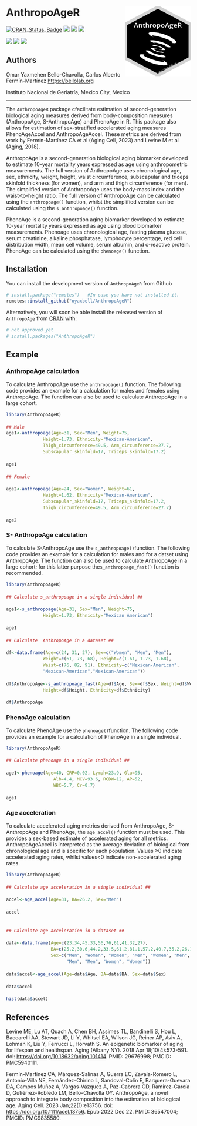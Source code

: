 
<!-- README.md is generated from README.Rmd. Please edit that file -->

# AnthropoAgeR <img src="inst/figures/AnthropoAgeR.png" align="right" width="180" height="190"/>

[![CRAN_Status_Badge](http://www.r-pkg.org/badges/version/AnthropoAgeR?color=green)](https://cran.r-project.org/package=AnthropoAgeR)
[![](http://cranlogs.r-pkg.org/badges/grand-total/AnthropoAgeR?color=green)](https://cran.r-project.org/package=AnthropoAgeR)
[![](http://cranlogs.r-pkg.org/badges/AnthropoAgeR?color=green)](https://cran.r-project.org/package=AnthropoAgeR)
[![](http://cranlogs.r-pkg.org/badges/last-week/AnthropoAgeR?color=green)](https://cran.r-project.org/package=AnthropoAgeR)

[![](https://img.shields.io/badge/Instagram-E4405F?style=for-the-badge&logo=instagram&logoColor=white)](https://instagram.com/bellochavolla_lab)
[![](https://img.shields.io/badge/GitHub-100000?style=for-the-badge&logo=github&logoColor=white)](https://github.com/oyaxbell)
[![](https://img.shields.io/badge/Facebook-1877F2?style=for-the-badge&logo=facebook&logoColor=white)](https://facebook.com/bellochavollalab)



## Authors

Omar Yaxmehen Bello-Chavolla, Carlos Alberto Fermín-Martínez
<https://bellolab.org>

Instituto Nacional de Geriatría, Mexico City, Mexico


------------------------------------------------------------------------

The `AnthropoAgeR` package cfacilitate estimation of second-generation
biological aging measures derived from body-composition measures
(AnthropoAge, S-AnthropoAge) and PhenoAge in R. This package also allows
for estimation of sex-stratified accelerated aging measures
PhenoAgeAccel and AnthropoAgeAccel. These metrics are derived from work
by Fermín-Martínez CA et al (Aging Cell, 2023) and Levine M et al
(Aging, 2018).

AnthropoAge is a second-generation biological aging biomarker developed
to estimate 10-year mortality years expressed as age using
anthropometric measurements. The full version of AnthropoAge uses
chronological age, sex, ethnicity, weight, height, waist circumference,
subscapular and triceps skinfold thickness (for women), and arm and
thigh circunference (for men). The simplified version of AnthropoAge
uses the body-mass index and the waist-to-height ratio. The full version
of AnthropoAge can be calculated using the `anthropoage()` function,
whilst the simplified version can be calculated using the
`s_anthropoage()` function.

PhenoAge is a second-generation aging biomarker developed to estimate
10-year mortality years expressed as age using blood biomarker
measurements. Phenoage uses chronological age, fasting plasma glucose,
serum creatinine, alkaline phosphatase, lymphocyte percentage, red cell
distribution width, mean cell volume, serum albumin, and c-reactive
protein. PhenoAge can be calculated using the `phenoage()` function.

## Installation

You can install the development version of `AnthropoAgeR` from Github

``` r
# install.package("remotes")   #In case you have not installed it.
remotes::install_github("oyaxbell/AnthropoAgeR")
```

Alternatively, you will soon be able install the released version of
`AnthropoAge` from [CRAN](https://CRAN.R-project.org) with:

``` r
# not approved yet
# install.packages("AnthropoAgeR")
```

## Example

### AnthropoAge calculation

To calculate AnthropoAge use the `anthropoage()` function. The following
code provides an example for a calculation for males and females using
AnthropoAge. The function can also be used to calculate AnthropoAge in a
large cohort.

``` r
library(AnthropoAgeR)

## Male
age1<-anthropoage(Age=31, Sex="Men", Weight=75,
              Height=1.73, Ethnicity="Mexican-American",
              Thigh_circumference=49.5, Arm_circumference=27.7,
              Subscapular_skinfold=17, Triceps_skinfold=17.2)

age1

## Female

age2<-anthropoage(Age=24, Sex="Women", Weight=61,
              Height=1.62, Ethnicity="Mexican-American",
              Subscapular_skinfold=17, Triceps_skinfold=17.2,
              Thigh_circumference=49.5, Arm_circumference=27.7)

age2
```

### S- AnthropoAge calculation

To calculate S-AnthropoAge use the `s_anthropoage()`function. The
following code provides an example for a calculation for males and for a
datset using AnthropoAge. The function can also be used to calculate
AnthropoAge in a large cohort; for this latter purpose
the`s_anthropoage_fast()` function is recommended.

``` r
library(AnthropoAgeR)

## Calculate s_anthropoage in a single individual ##

age1<-s_anthropoage(Age=31, Sex="Men", Weight=75,
              Height=1.73, Ethnicity="Mexican American")

age1

## Calculate  AnthropoAge in a dataset ##

df<-data.frame(Age=c(24, 31, 27), Sex=c("Women", "Men", "Men"),
              Weight=c(61, 73, 68), Height=c(1.61, 1.73, 1.68),
              Waist=c(76, 82, 91), Ethnicity=c("Mexican-American",
              "Mexican-American","Mexican-American"))

df$AnthropoAge<-s_anthropoage_fast(Age=df$Age, Sex=df$Sex, Weight=df$Weight,
              Height=df$Height, Ethnicity=df$Ethnicity)

df$AnthropoAge

```

### PhenoAge calculation

To calculate PhenoAge use the `phenoage()`function. The following code
provides an example for a calculation of PhenoAge in a single
individual.

``` r
library(AnthropoAgeR)

## Calculate phenoage in a single individual ##

age1<-phenoage(Age=40, CRP=0.02, Lymph=23.9, Glu=95,
                  Alb=4.4, MCV=93.6, RCDW=12, AP=52,
                  WBC=5.7, Cr=0.7)

age1
```

### Age acceleration

To calculate accelerated aging metrics derived from AnthropoAge,
S-AnthropoAge and PhenoAge, the `age_accel()` function must be used.
This provides a sex-based estimate of accelerated aging for all metrics.
AnthropoAgeAccel is interpreted as the average deviation of biological
from chronological age and is specific for each population. Values ≥0
indicate accelerated aging rates, whilst values\<0 indicate
non-accelerated aging rates.

``` r
library(AnthropoAgeR)

## Calculate age acceleration in a single individual ##

accel<-age_accel(Age=31, BA=26.2, Sex="Men")

accel


## Calculate age acceleration in a dataset ##

data<-data.frame(Age=c(23,34,45,33,56,76,61,41,32,27),
                 BA=c(25.2,30.6,44.2,33.5,61.2,81.1,57.2,40.7,35.2,26.1),
                 Sex=c("Men", "Women", "Women", "Men", "Women", "Men", 
                       "Men", "Men", "Women", "Women"))

data$accel<-age_accel(Age=data$Age, BA=data$BA, Sex=data$Sex)

data$accel

hist(data$accel)


```

## References

Levine ME, Lu AT, Quach A, Chen BH, Assimes TL, Bandinelli S, Hou L,
Baccarelli AA, Stewart JD, Li Y, Whitsel EA, Wilson JG, Reiner AP, Aviv
A, Lohman K, Liu Y, Ferrucci L, Horvath S. An epigenetic biomarker of
aging for lifespan and healthspan. Aging (Albany NY). 2018 Apr
18;10(4):573-591. doi: <https://doi.org/10.18632/aging.101414>. PMID:
29676998; PMCID: PMC5940111.

Fermín-Martínez CA, Márquez-Salinas A, Guerra EC, Zavala-Romero L,
Antonio-Villa NE, Fernández-Chirino L, Sandoval-Colin E,
Barquera-Guevara DA, Campos Muñoz A, Vargas-Vázquez A, Paz-Cabrera CD,
Ramírez-García D, Gutiérrez-Robledo LM, Bello-Chavolla OY. AnthropoAge,
a novel approach to integrate body composition into the estimation of
biological age. Aging Cell. 2023 Jan;22(1):e13756. doi:
<https://doi.org/10.1111/acel.13756>. Epub 2022 Dec 22. PMID: 36547004;
PMCID: PMC9835580.

